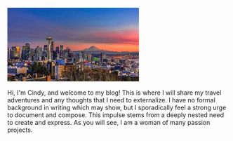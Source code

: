![Pic](/pictures/sunset.jpg)

Hi, I'm Cindy, and welcome to my blog! This is where I will share my travel adventures and any thoughts that I need to externalize. I have no formal background in writing which may show, but I sporadically feel a strong urge to document and compose. This impulse stems from a deeply nested need to create and express. As you will see, I am a woman of many passion projects. 
